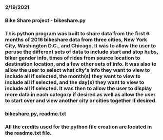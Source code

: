 ### 2/19/2021

### Bike Share project - bikeshare.py

### This python program was built to share data from the first 6 months of 2016 bikeshare data from three cities, New York City, Washington D.C., and Chicago.  It was to allow the user to peruse the different sets of data to include start and stop hubs, biker gender info, times of rides from source location to destination location, and a few other sets of info.  It was also to allow the user to select what city's info they want to view to include all if selected, the month(s) they want to view to include all if selected, and the day(s) they want to view to include all if selected.  It was then to allow the user to display more data in each category if desired as well as allow the user to start over and view another city or cities together if desired.

### bikeshare.py, readme.txt

### All the credits used for the python file creation are located in the readme.txt file.